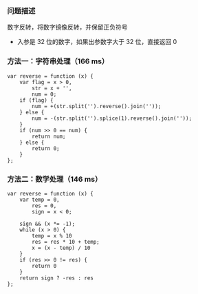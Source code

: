 ### 问题描述
数字反转，将数字镜像反转，并保留正负符号
- 入参是 32 位的数字，如果出参数字大于 32 位，直接返回 0

### 方法一：字符串处理（166 ms）
```
var reverse = function (x) {
    var flag = x > 0,
        str = x + '',
        num = 0;
    if (flag) {
        num = +(str.split('').reverse().join(''));
    } else {
        num = -(str.split('').splice(1).reverse().join(''));
    }
    if (num >> 0 == num) {
        return num;
    } else {
        return 0;
    }
};
```

### 方法二：数学处理（146 ms）
```
var reverse = function (x) {
    var temp = 0,
        res = 0,
        sign = x < 0;

    sign && (x *= -1);
    while (x > 0) {
        temp = x % 10
        res = res * 10 + temp;
        x = (x - temp) / 10
    }
    if (res >> 0 != res) {
        return 0
    }
    return sign ? -res : res
};
```
